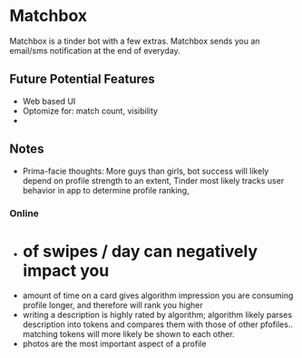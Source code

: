 # Matchbox

Matchbox is a tinder bot with a few extras. Matchbox sends you an email/sms notification at the end of everyday.

## Future Potential Features
- Web based UI
- Optomize for: match count, visibility
- 

## Notes
- Prima-facie thoughts: More guys than girls, bot success will likely depend 
  on profile strength to an extent, Tinder most likely tracks user behavior in app
  to determine profile ranking,

### Online
- # of swipes / day can negatively impact you
- amount of time on a card gives algorithm impression
  you are consuming profile longer, and therefore will 
  rank you higher
- writing a description is highly rated by algorithm; algorithm likely parses description into tokens and compares them with those of other pfofiles.. matching tokens will more likely be shown to each other.
- photos are the most important aspect of a profile

